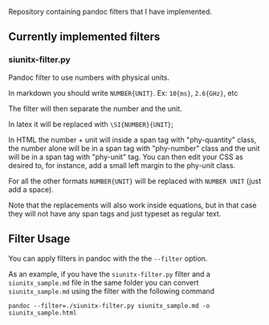 
Repository containing pandoc filters that I have implemented.


## Currently implemented filters ##

### siunitx-filter.py ###

Pandoc filter to use numbers with physical units.

In markdown you should write `NUMBER{UNIT}`.
Ex: `10{ms}`, `2.6{GHz}`, etc

The filter will then separate the number and the unit. 

In latex it will be replaced with `\SI{NUMBER}{UNIT}`;

In HTML the number + unit will inside a span tag with "phy-quantity" class,
the number alone will be in a span tag with "phy-number" class and the unit
will be in a span tag with "phy-unit" tag. You can then edit your CSS as
desired to, for instance, add a small left margin to the phy-unit class.

For all the other formats `NUMBER{UNIT}` will be replaced with `NUMBER
UNIT` (just add a space).

Note that the replacements will also work inside equations, but in that
case they will not have any span tags and just typeset as regular text.


## Filter Usage ##

You can apply filters in pandoc with the the `--filter` option.

As an example, if you have the `siunitx-filter.py` filter and a
`siunitx_sample.md` file in the same folder you can convert `siunitx_sample.md` using
the filter with the following command

    pandoc --filter=./siunitx-filter.py siunitx_sample.md -o siunitx_sample.html

